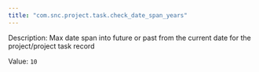 ```yaml
---
title: "com.snc.project.task.check_date_span_years"
---
```


Description: Max date span into future or past from the current date for the project/project task record

Value: `10`